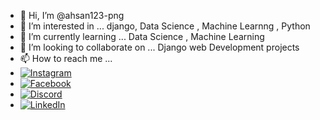 - 👋 Hi, I’m @ahsan123-png
- 👀 I’m interested in ... django, Data Science , Machine Learnng , Python
- 🌱 I’m currently learning ... Data Science , Machine Learning
- 💞️ I’m looking to collaborate on ... Django web Development projects
- 📫 How to reach me ... 
- [![Instagram](https://img.shields.io/badge/Instagram-%23E4405F.svg?&style=for-the-badge&logo=Instagram&logoColor=white)](https://instagram.com/asho.ahxan?igshid=MzMyNGUyNmU2YQ==)
- [![Facebook](https://img.shields.io/badge/Facebook-%231877F2.svg?&style=for-the-badge&logo=Facebook&logoColor=white)](https://facebook.com/ahxan.asho12)
- [![Discord](https://img.shields.io/badge/Discord-%237289DA.svg?&style=for-the-badge&logo=Discord&logoColor=white)](https://discordapp.com/users/1131112861037498429)
- [![LinkedIn](https://img.shields.io/badge/LinkedIn-%230077B5.svg?&style=for-the-badge&logo=LinkedIn&logoColor=white)](https://www.linkedin.com/in/ahsan-masood-6a4957226?utm_source=share&utm_campaign=share_via&utm_content=profile&utm_medium=android_app)
